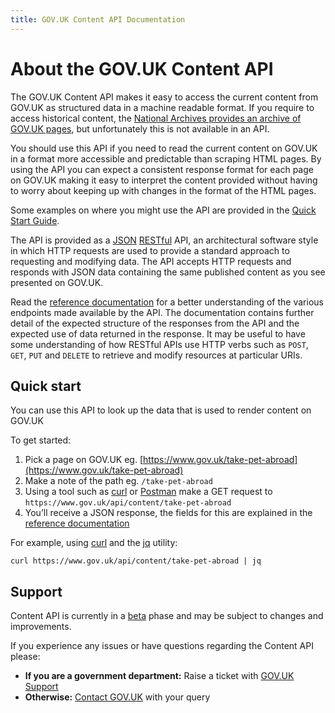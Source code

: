 ```yaml
---
title: GOV.UK Content API Documentation
---
```


# About the GOV.UK Content API

The GOV.UK Content API makes it easy to access the current content from GOV.UK as structured data in a machine readable format. If you require to access historical content, the [National Archives provides an archive of GOV.UK pages](http://webarchive.nationalarchives.gov.uk/*/https://www.gov.uk/), but unfortunately this is not available in an API.

You should use this API if you need to read the current content on GOV.UK in a format more accessible and predictable than scraping HTML pages. By using the API you can expect a consistent response format for each page on GOV.UK making it easy to interpret the content provided without having to worry about keeping up with changes in the format of the HTML pages.

Some examples on where you might use the API are provided in the [Quick Start Guide](#quick-start-guide-and-examples).

The API is provided as a [JSON](https://en.wikipedia.org/wiki/JSON) [RESTful](https://en.wikipedia.org/wiki/Representational_state_transfer) API, an architectural software style in which HTTP requests are used to provide a standard approach to requesting and modifying data. The API accepts HTTP requests and responds with JSON data containing the same published content as you see presented on GOV.UK.

Read the [reference documentation](reference.html) for a better understanding of the various endpoints made available by the API. The documentation contains further detail of the expected structure of the responses from the API and the expected use of data returned in the response. It may be useful to have some understanding of how RESTful APIs use HTTP verbs such as `POST`, `GET`,  `PUT` and `DELETE` to retrieve and modify resources at particular URIs.

## Quick start

You can use this API to look up the data that is used to render content on GOV.UK

To get started:

 1. Pick a page on GOV.UK eg. [https://www.gov.uk/take-pet-abroad](https://www.gov.uk/take-pet-abroad)
 2. Make a note of the path eg. `/take-pet-abroad`
 3. Using a tool such as [curl](https://curl.haxx.se/) or [Postman](https://www.getpostman.com/) make a GET request to `https://www.gov.uk/api/content/take-pet-abroad`
 4. You’ll receive a JSON response, the fields for this are explained in the [reference documentation](reference.html)

For example, using [curl](https://curl.haxx.se/) and the [jq](https://stedolan.github.io/jq/) utility:

```shell
curl https://www.gov.uk/api/content/take-pet-abroad | jq
```

## Support

Content API is currently in a [beta](https://www.gov.uk/help/beta) phase and may
be subject to changes and improvements.

If you experience any issues or have questions regarding the Content API please:

- **If you are a government department:** Raise a ticket with [GOV.UK Support][]
- **Otherwise:** [Contact GOV.UK][] with your query

[GOV.UK Support]: https://support.publishing.service.gov.uk
[Contact GOV.UK]: https://www.gov.uk/contact/govuk
